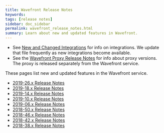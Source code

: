 ```yaml
---
title: Wavefront Release Notes
keywords:
tags: [release notes]
sidebar: doc_sidebar
permalink: wavefront_release_notes.html
summary: Learn about new and updated features in Wavefront.
---
```

* See [New and Changed Integrations](integrations_new_changed.html) for info on integrations. We update that file frequently as new integrations become available.
* See the [Wavefront Proxy Release Notes](proxies_versions.html) for info about proxy versions. The proxy is released separately from the Wavefront service.

These pages list new and updated features in the Wavefront service.

- [2019-26.x Release Notes](2019.26.x_release_notes.html) 
- [2019-18.x Release Notes](2019.18.x_release_notes.html)
- [2019-14.x Release Notes](2019.14.x_release_notes.html)
- [2019-10.x Release Notes](2019.10.x_release_notes.html)
- [2019-06.x Release Notes](2019.06.x_release_notes.html)
- [2018-50.x Release Notes](2018.50.x_release_notes.html)
- [2018-46.x Release Notes](2018.46.x_release_notes.html)
- [2018-42.x Release Notes](2018.42.x_release_notes.html)
- [2018-38.x Release Notes](2018.38.x_release_notes.html)
